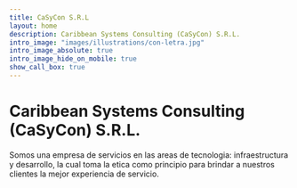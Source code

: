 ```yaml
---
title: CaSyCon S.R.L
layout: home
description: Caribbean Systems Consulting (CaSyCon) S.R.L.
intro_image: "images/illustrations/con-letra.jpg"
intro_image_absolute: true
intro_image_hide_on_mobile: true
show_call_box: true
---
```


# Caribbean Systems Consulting (CaSyCon) S.R.L.

Somos una empresa de servicios en las areas de tecnologia: infraestructura y desarrollo, la cual toma la etica como principio para brindar a nuestros clientes la mejor experiencia de servicio.

